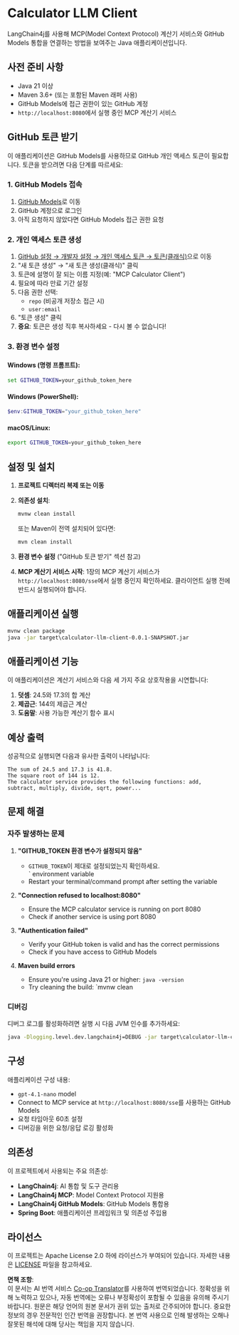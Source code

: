 <!--
CO_OP_TRANSLATOR_METADATA:
{
  "original_hash": "ac2459c0d5cc823922e3d9240a95028c",
  "translation_date": "2025-06-11T13:22:59+00:00",
  "source_file": "03-GettingStarted/03-llm-client/solution/java/README.md",
  "language_code": "ko"
}
-->
# Calculator LLM Client

LangChain4j를 사용해 MCP(Model Context Protocol) 계산기 서비스와 GitHub Models 통합을 연결하는 방법을 보여주는 Java 애플리케이션입니다.

## 사전 준비 사항

- Java 21 이상
- Maven 3.6+ (또는 포함된 Maven 래퍼 사용)
- GitHub Models에 접근 권한이 있는 GitHub 계정
- `http://localhost:8080`에서 실행 중인 MCP 계산기 서비스

## GitHub 토큰 받기

이 애플리케이션은 GitHub Models를 사용하므로 GitHub 개인 액세스 토큰이 필요합니다. 토큰을 받으려면 다음 단계를 따르세요:

### 1. GitHub Models 접속
1. [GitHub Models](https://github.com/marketplace/models)로 이동
2. GitHub 계정으로 로그인
3. 아직 요청하지 않았다면 GitHub Models 접근 권한 요청

### 2. 개인 액세스 토큰 생성
1. [GitHub 설정 → 개발자 설정 → 개인 액세스 토큰 → 토큰(클래식)](https://github.com/settings/tokens)으로 이동
2. "새 토큰 생성" → "새 토큰 생성(클래식)" 클릭
3. 토큰에 설명이 잘 되는 이름 지정(예: "MCP Calculator Client")
4. 필요에 따라 만료 기간 설정
5. 다음 권한 선택:
   - `repo` (비공개 저장소 접근 시)
   - `user:email`
6. "토큰 생성" 클릭
7. **중요**: 토큰은 생성 직후 복사하세요 - 다시 볼 수 없습니다!

### 3. 환경 변수 설정

#### Windows (명령 프롬프트):
```cmd
set GITHUB_TOKEN=your_github_token_here
```

#### Windows (PowerShell):
```powershell
$env:GITHUB_TOKEN="your_github_token_here"
```

#### macOS/Linux:
```bash
export GITHUB_TOKEN=your_github_token_here
```

## 설정 및 설치

1. **프로젝트 디렉터리 복제 또는 이동**

2. **의존성 설치**:
   ```cmd
   mvnw clean install
   ```
   또는 Maven이 전역 설치되어 있다면:
   ```cmd
   mvn clean install
   ```

3. **환경 변수 설정** ("GitHub 토큰 받기" 섹션 참고)

4. **MCP 계산기 서비스 시작**:
   1장의 MCP 계산기 서비스가 `http://localhost:8080/sse`에서 실행 중인지 확인하세요. 클라이언트 실행 전에 반드시 실행되어야 합니다.

## 애플리케이션 실행

```cmd
mvnw clean package
java -jar target\calculator-llm-client-0.0.1-SNAPSHOT.jar
```

## 애플리케이션 기능

이 애플리케이션은 계산기 서비스와 다음 세 가지 주요 상호작용을 시연합니다:

1. **덧셈**: 24.5와 17.3의 합 계산
2. **제곱근**: 144의 제곱근 계산
3. **도움말**: 사용 가능한 계산기 함수 표시

## 예상 출력

성공적으로 실행되면 다음과 유사한 출력이 나타납니다:

```
The sum of 24.5 and 17.3 is 41.8.
The square root of 144 is 12.
The calculator service provides the following functions: add, subtract, multiply, divide, sqrt, power...
```

## 문제 해결

### 자주 발생하는 문제

1. **"GITHUB_TOKEN 환경 변수가 설정되지 않음"**
   - `GITHUB_TOKEN`이 제대로 설정되었는지 확인하세요.  
   ` environment variable
   - Restart your terminal/command prompt after setting the variable

2. **"Connection refused to localhost:8080"**
   - Ensure the MCP calculator service is running on port 8080
   - Check if another service is using port 8080

3. **"Authentication failed"**
   - Verify your GitHub token is valid and has the correct permissions
   - Check if you have access to GitHub Models

4. **Maven build errors**
   - Ensure you're using Java 21 or higher: `java -version`
   - Try cleaning the build: `mvnw clean

### 디버깅

디버그 로그를 활성화하려면 실행 시 다음 JVM 인수를 추가하세요:
```cmd
java -Dlogging.level.dev.langchain4j=DEBUG -jar target\calculator-llm-client-0.0.1-SNAPSHOT.jar
```

## 구성

애플리케이션 구성 내용:
- `gpt-4.1-nano` model
- Connect to MCP service at `http://localhost:8080/sse`를 사용하는 GitHub Models
- 요청 타임아웃 60초 설정
- 디버깅을 위한 요청/응답 로깅 활성화

## 의존성

이 프로젝트에서 사용되는 주요 의존성:
- **LangChain4j**: AI 통합 및 도구 관리용
- **LangChain4j MCP**: Model Context Protocol 지원용
- **LangChain4j GitHub Models**: GitHub Models 통합용
- **Spring Boot**: 애플리케이션 프레임워크 및 의존성 주입용

## 라이선스

이 프로젝트는 Apache License 2.0 하에 라이선스가 부여되어 있습니다. 자세한 내용은 [LICENSE](../../../../../../03-GettingStarted/03-llm-client/solution/java/LICENSE) 파일을 참고하세요.

**면책 조항**:  
이 문서는 AI 번역 서비스 [Co-op Translator](https://github.com/Azure/co-op-translator)를 사용하여 번역되었습니다. 정확성을 위해 노력하고 있으나, 자동 번역에는 오류나 부정확성이 포함될 수 있음을 유의해 주시기 바랍니다. 원문은 해당 언어의 원본 문서가 권위 있는 출처로 간주되어야 합니다. 중요한 정보의 경우 전문적인 인간 번역을 권장합니다. 본 번역 사용으로 인해 발생하는 오해나 잘못된 해석에 대해 당사는 책임을 지지 않습니다.